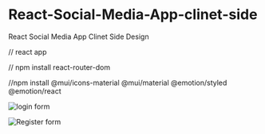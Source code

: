# React-Social-Media-App-clinet-side
React Social Media App Clinet Side Design

// react app

// npm install react-router-dom

//npm install @mui/icons-material @mui/material @emotion/styled @emotion/react


![login form](https://user-images.githubusercontent.com/73035495/235345640-0fbc1793-e45e-4081-bbd9-0f5bebfade1d.png)

![Register form](https://user-images.githubusercontent.com/73035495/235345644-240cb517-e90e-4d1d-8536-21a9f1f33905.png)
